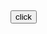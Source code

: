 <!DOCTYPE html>
<html lang="en">
    <head>
        <meta charset="utf-8">  
        <title>mero</title>
        <link rel="stylesheet" href="style5.css">
    </head>
    <body>
        <h2></h2>
        <button id="btn"> click </button>  
       <script src="main.js"></script>
    </body>
</html>
        
